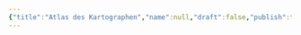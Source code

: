 ```yaml
---
{"title":"Atlas des Kartographen","name":null,"draft":false,"publish":true,"PassFrontmatter":true}
---
```



